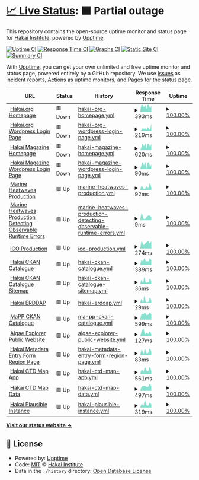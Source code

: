 # [📈 Live Status](https://HakaiInstitute.github.io/upptime-trial): <!--live status--> **🟧 Partial outage**

This repository contains the open-source uptime monitor and status page for [Hakai Institute](http://hakai.org), powered by [Upptime](https://github.com/upptime/upptime).

[![Uptime CI](https://github.com/HakaiInstitute/upptime-trial/workflows/Uptime%20CI/badge.svg)](https://github.com/HakaiInstitute/upptime-trial/actions?query=workflow%3A%22Uptime+CI%22)
[![Response Time CI](https://github.com/HakaiInstitute/upptime-trial/workflows/Response%20Time%20CI/badge.svg)](https://github.com/HakaiInstitute/upptime-trial/actions?query=workflow%3A%22Response+Time+CI%22)
[![Graphs CI](https://github.com/HakaiInstitute/upptime-trial/workflows/Graphs%20CI/badge.svg)](https://github.com/HakaiInstitute/upptime-trial/actions?query=workflow%3A%22Graphs+CI%22)
[![Static Site CI](https://github.com/HakaiInstitute/upptime-trial/workflows/Static%20Site%20CI/badge.svg)](https://github.com/HakaiInstitute/upptime-trial/actions?query=workflow%3A%22Static+Site+CI%22)
[![Summary CI](https://github.com/HakaiInstitute/upptime-trial/workflows/Summary%20CI/badge.svg)](https://github.com/HakaiInstitute/upptime-trial/actions?query=workflow%3A%22Summary+CI%22)

With [Upptime](https://upptime.js.org), you can get your own unlimited and free uptime monitor and status page, powered entirely by a GitHub repository. We use [Issues](https://github.com/HakaiInstitute/upptime-trial/issues) as incident reports, [Actions](https://github.com/HakaiInstitute/upptime-trial/actions) as uptime monitors, and [Pages](https://HakaiInstitute.github.io/upptime-trial) for the status page.

<!--start: status pages-->
<!-- This summary is generated by Upptime (https://github.com/upptime/upptime) -->
<!-- Do not edit this manually, your changes will be overwritten -->
<!-- prettier-ignore -->
| URL | Status | History | Response Time | Uptime |
| --- | ------ | ------- | ------------- | ------ |
| <img alt="" src="https://icons.duckduckgo.com/ip3/hakai.org.ico" height="13"> [Hakai.org Homepage](https://hakai.org/) | 🟥 Down | [hakai-org-homepage.yml](https://github.com/HakaiInstitute/upptime-trial/commits/HEAD/history/hakai-org-homepage.yml) | <details><summary><img alt="Response time graph" src="./graphs/hakai-org-homepage/response-time-week.png" height="20"> 393ms</summary><br><a href="https://HakaiInstitute.github.io/upptime-trial/history/hakai-org-homepage"><img alt="Response time 374" src="https://img.shields.io/endpoint?url=https%3A%2F%2Fraw.githubusercontent.com%2FHakaiInstitute%2Fupptime-trial%2FHEAD%2Fapi%2Fhakai-org-homepage%2Fresponse-time.json"></a><br><a href="https://HakaiInstitute.github.io/upptime-trial/history/hakai-org-homepage"><img alt="24-hour response time 417" src="https://img.shields.io/endpoint?url=https%3A%2F%2Fraw.githubusercontent.com%2FHakaiInstitute%2Fupptime-trial%2FHEAD%2Fapi%2Fhakai-org-homepage%2Fresponse-time-day.json"></a><br><a href="https://HakaiInstitute.github.io/upptime-trial/history/hakai-org-homepage"><img alt="7-day response time 393" src="https://img.shields.io/endpoint?url=https%3A%2F%2Fraw.githubusercontent.com%2FHakaiInstitute%2Fupptime-trial%2FHEAD%2Fapi%2Fhakai-org-homepage%2Fresponse-time-week.json"></a><br><a href="https://HakaiInstitute.github.io/upptime-trial/history/hakai-org-homepage"><img alt="30-day response time 379" src="https://img.shields.io/endpoint?url=https%3A%2F%2Fraw.githubusercontent.com%2FHakaiInstitute%2Fupptime-trial%2FHEAD%2Fapi%2Fhakai-org-homepage%2Fresponse-time-month.json"></a><br><a href="https://HakaiInstitute.github.io/upptime-trial/history/hakai-org-homepage"><img alt="1-year response time 361" src="https://img.shields.io/endpoint?url=https%3A%2F%2Fraw.githubusercontent.com%2FHakaiInstitute%2Fupptime-trial%2FHEAD%2Fapi%2Fhakai-org-homepage%2Fresponse-time-year.json"></a></details> | <details><summary><a href="https://HakaiInstitute.github.io/upptime-trial/history/hakai-org-homepage">100.00%</a></summary><a href="https://HakaiInstitute.github.io/upptime-trial/history/hakai-org-homepage"><img alt="All-time uptime 99.96%" src="https://img.shields.io/endpoint?url=https%3A%2F%2Fraw.githubusercontent.com%2FHakaiInstitute%2Fupptime-trial%2FHEAD%2Fapi%2Fhakai-org-homepage%2Fuptime.json"></a><br><a href="https://HakaiInstitute.github.io/upptime-trial/history/hakai-org-homepage"><img alt="24-hour uptime 99.98%" src="https://img.shields.io/endpoint?url=https%3A%2F%2Fraw.githubusercontent.com%2FHakaiInstitute%2Fupptime-trial%2FHEAD%2Fapi%2Fhakai-org-homepage%2Fuptime-day.json"></a><br><a href="https://HakaiInstitute.github.io/upptime-trial/history/hakai-org-homepage"><img alt="7-day uptime 100.00%" src="https://img.shields.io/endpoint?url=https%3A%2F%2Fraw.githubusercontent.com%2FHakaiInstitute%2Fupptime-trial%2FHEAD%2Fapi%2Fhakai-org-homepage%2Fuptime-week.json"></a><br><a href="https://HakaiInstitute.github.io/upptime-trial/history/hakai-org-homepage"><img alt="30-day uptime 99.92%" src="https://img.shields.io/endpoint?url=https%3A%2F%2Fraw.githubusercontent.com%2FHakaiInstitute%2Fupptime-trial%2FHEAD%2Fapi%2Fhakai-org-homepage%2Fuptime-month.json"></a><br><a href="https://HakaiInstitute.github.io/upptime-trial/history/hakai-org-homepage"><img alt="1-year uptime 99.98%" src="https://img.shields.io/endpoint?url=https%3A%2F%2Fraw.githubusercontent.com%2FHakaiInstitute%2Fupptime-trial%2FHEAD%2Fapi%2Fhakai-org-homepage%2Fuptime-year.json"></a></details>
| <img alt="" src="https://icons.duckduckgo.com/ip3/hakai.org.ico" height="13"> [Hakai.org Wordpress Login Page](https://hakai.org/hakaiinstitutelogin/") | 🟥 Down | [hakai-org-wordpress-login-page.yml](https://github.com/HakaiInstitute/upptime-trial/commits/HEAD/history/hakai-org-wordpress-login-page.yml) | <details><summary><img alt="Response time graph" src="./graphs/hakai-org-wordpress-login-page/response-time-week.png" height="20"> 219ms</summary><br><a href="https://HakaiInstitute.github.io/upptime-trial/history/hakai-org-wordpress-login-page"><img alt="Response time 626" src="https://img.shields.io/endpoint?url=https%3A%2F%2Fraw.githubusercontent.com%2FHakaiInstitute%2Fupptime-trial%2FHEAD%2Fapi%2Fhakai-org-wordpress-login-page%2Fresponse-time.json"></a><br><a href="https://HakaiInstitute.github.io/upptime-trial/history/hakai-org-wordpress-login-page"><img alt="24-hour response time 346" src="https://img.shields.io/endpoint?url=https%3A%2F%2Fraw.githubusercontent.com%2FHakaiInstitute%2Fupptime-trial%2FHEAD%2Fapi%2Fhakai-org-wordpress-login-page%2Fresponse-time-day.json"></a><br><a href="https://HakaiInstitute.github.io/upptime-trial/history/hakai-org-wordpress-login-page"><img alt="7-day response time 219" src="https://img.shields.io/endpoint?url=https%3A%2F%2Fraw.githubusercontent.com%2FHakaiInstitute%2Fupptime-trial%2FHEAD%2Fapi%2Fhakai-org-wordpress-login-page%2Fresponse-time-week.json"></a><br><a href="https://HakaiInstitute.github.io/upptime-trial/history/hakai-org-wordpress-login-page"><img alt="30-day response time 370" src="https://img.shields.io/endpoint?url=https%3A%2F%2Fraw.githubusercontent.com%2FHakaiInstitute%2Fupptime-trial%2FHEAD%2Fapi%2Fhakai-org-wordpress-login-page%2Fresponse-time-month.json"></a><br><a href="https://HakaiInstitute.github.io/upptime-trial/history/hakai-org-wordpress-login-page"><img alt="1-year response time 495" src="https://img.shields.io/endpoint?url=https%3A%2F%2Fraw.githubusercontent.com%2FHakaiInstitute%2Fupptime-trial%2FHEAD%2Fapi%2Fhakai-org-wordpress-login-page%2Fresponse-time-year.json"></a></details> | <details><summary><a href="https://HakaiInstitute.github.io/upptime-trial/history/hakai-org-wordpress-login-page">100.00%</a></summary><a href="https://HakaiInstitute.github.io/upptime-trial/history/hakai-org-wordpress-login-page"><img alt="All-time uptime 99.97%" src="https://img.shields.io/endpoint?url=https%3A%2F%2Fraw.githubusercontent.com%2FHakaiInstitute%2Fupptime-trial%2FHEAD%2Fapi%2Fhakai-org-wordpress-login-page%2Fuptime.json"></a><br><a href="https://HakaiInstitute.github.io/upptime-trial/history/hakai-org-wordpress-login-page"><img alt="24-hour uptime 99.98%" src="https://img.shields.io/endpoint?url=https%3A%2F%2Fraw.githubusercontent.com%2FHakaiInstitute%2Fupptime-trial%2FHEAD%2Fapi%2Fhakai-org-wordpress-login-page%2Fuptime-day.json"></a><br><a href="https://HakaiInstitute.github.io/upptime-trial/history/hakai-org-wordpress-login-page"><img alt="7-day uptime 100.00%" src="https://img.shields.io/endpoint?url=https%3A%2F%2Fraw.githubusercontent.com%2FHakaiInstitute%2Fupptime-trial%2FHEAD%2Fapi%2Fhakai-org-wordpress-login-page%2Fuptime-week.json"></a><br><a href="https://HakaiInstitute.github.io/upptime-trial/history/hakai-org-wordpress-login-page"><img alt="30-day uptime 99.92%" src="https://img.shields.io/endpoint?url=https%3A%2F%2Fraw.githubusercontent.com%2FHakaiInstitute%2Fupptime-trial%2FHEAD%2Fapi%2Fhakai-org-wordpress-login-page%2Fuptime-month.json"></a><br><a href="https://HakaiInstitute.github.io/upptime-trial/history/hakai-org-wordpress-login-page"><img alt="1-year uptime 99.98%" src="https://img.shields.io/endpoint?url=https%3A%2F%2Fraw.githubusercontent.com%2FHakaiInstitute%2Fupptime-trial%2FHEAD%2Fapi%2Fhakai-org-wordpress-login-page%2Fuptime-year.json"></a></details>
| <img alt="" src="https://icons.duckduckgo.com/ip3/www.hakaimagazine.com.ico" height="13"> [Hakai Magazine Homepage](https://www.hakaimagazine.com/) | 🟥 Down | [hakai-magazine-homepage.yml](https://github.com/HakaiInstitute/upptime-trial/commits/HEAD/history/hakai-magazine-homepage.yml) | <details><summary><img alt="Response time graph" src="./graphs/hakai-magazine-homepage/response-time-week.png" height="20"> 620ms</summary><br><a href="https://HakaiInstitute.github.io/upptime-trial/history/hakai-magazine-homepage"><img alt="Response time 650" src="https://img.shields.io/endpoint?url=https%3A%2F%2Fraw.githubusercontent.com%2FHakaiInstitute%2Fupptime-trial%2FHEAD%2Fapi%2Fhakai-magazine-homepage%2Fresponse-time.json"></a><br><a href="https://HakaiInstitute.github.io/upptime-trial/history/hakai-magazine-homepage"><img alt="24-hour response time 587" src="https://img.shields.io/endpoint?url=https%3A%2F%2Fraw.githubusercontent.com%2FHakaiInstitute%2Fupptime-trial%2FHEAD%2Fapi%2Fhakai-magazine-homepage%2Fresponse-time-day.json"></a><br><a href="https://HakaiInstitute.github.io/upptime-trial/history/hakai-magazine-homepage"><img alt="7-day response time 620" src="https://img.shields.io/endpoint?url=https%3A%2F%2Fraw.githubusercontent.com%2FHakaiInstitute%2Fupptime-trial%2FHEAD%2Fapi%2Fhakai-magazine-homepage%2Fresponse-time-week.json"></a><br><a href="https://HakaiInstitute.github.io/upptime-trial/history/hakai-magazine-homepage"><img alt="30-day response time 611" src="https://img.shields.io/endpoint?url=https%3A%2F%2Fraw.githubusercontent.com%2FHakaiInstitute%2Fupptime-trial%2FHEAD%2Fapi%2Fhakai-magazine-homepage%2Fresponse-time-month.json"></a><br><a href="https://HakaiInstitute.github.io/upptime-trial/history/hakai-magazine-homepage"><img alt="1-year response time 631" src="https://img.shields.io/endpoint?url=https%3A%2F%2Fraw.githubusercontent.com%2FHakaiInstitute%2Fupptime-trial%2FHEAD%2Fapi%2Fhakai-magazine-homepage%2Fresponse-time-year.json"></a></details> | <details><summary><a href="https://HakaiInstitute.github.io/upptime-trial/history/hakai-magazine-homepage">100.00%</a></summary><a href="https://HakaiInstitute.github.io/upptime-trial/history/hakai-magazine-homepage"><img alt="All-time uptime 99.98%" src="https://img.shields.io/endpoint?url=https%3A%2F%2Fraw.githubusercontent.com%2FHakaiInstitute%2Fupptime-trial%2FHEAD%2Fapi%2Fhakai-magazine-homepage%2Fuptime.json"></a><br><a href="https://HakaiInstitute.github.io/upptime-trial/history/hakai-magazine-homepage"><img alt="24-hour uptime 99.98%" src="https://img.shields.io/endpoint?url=https%3A%2F%2Fraw.githubusercontent.com%2FHakaiInstitute%2Fupptime-trial%2FHEAD%2Fapi%2Fhakai-magazine-homepage%2Fuptime-day.json"></a><br><a href="https://HakaiInstitute.github.io/upptime-trial/history/hakai-magazine-homepage"><img alt="7-day uptime 100.00%" src="https://img.shields.io/endpoint?url=https%3A%2F%2Fraw.githubusercontent.com%2FHakaiInstitute%2Fupptime-trial%2FHEAD%2Fapi%2Fhakai-magazine-homepage%2Fuptime-week.json"></a><br><a href="https://HakaiInstitute.github.io/upptime-trial/history/hakai-magazine-homepage"><img alt="30-day uptime 99.92%" src="https://img.shields.io/endpoint?url=https%3A%2F%2Fraw.githubusercontent.com%2FHakaiInstitute%2Fupptime-trial%2FHEAD%2Fapi%2Fhakai-magazine-homepage%2Fuptime-month.json"></a><br><a href="https://HakaiInstitute.github.io/upptime-trial/history/hakai-magazine-homepage"><img alt="1-year uptime 99.99%" src="https://img.shields.io/endpoint?url=https%3A%2F%2Fraw.githubusercontent.com%2FHakaiInstitute%2Fupptime-trial%2FHEAD%2Fapi%2Fhakai-magazine-homepage%2Fuptime-year.json"></a></details>
| <img alt="" src="https://icons.duckduckgo.com/ip3/www.hakaimagazine.com.ico" height="13"> [Hakai Magazine Wordpress Login Page](https://www.hakaimagazine.com/hakaimagazinelogin/) | 🟥 Down | [hakai-magazine-wordpress-login-page.yml](https://github.com/HakaiInstitute/upptime-trial/commits/HEAD/history/hakai-magazine-wordpress-login-page.yml) | <details><summary><img alt="Response time graph" src="./graphs/hakai-magazine-wordpress-login-page/response-time-week.png" height="20"> 90ms</summary><br><a href="https://HakaiInstitute.github.io/upptime-trial/history/hakai-magazine-wordpress-login-page"><img alt="Response time 99" src="https://img.shields.io/endpoint?url=https%3A%2F%2Fraw.githubusercontent.com%2FHakaiInstitute%2Fupptime-trial%2FHEAD%2Fapi%2Fhakai-magazine-wordpress-login-page%2Fresponse-time.json"></a><br><a href="https://HakaiInstitute.github.io/upptime-trial/history/hakai-magazine-wordpress-login-page"><img alt="24-hour response time 61" src="https://img.shields.io/endpoint?url=https%3A%2F%2Fraw.githubusercontent.com%2FHakaiInstitute%2Fupptime-trial%2FHEAD%2Fapi%2Fhakai-magazine-wordpress-login-page%2Fresponse-time-day.json"></a><br><a href="https://HakaiInstitute.github.io/upptime-trial/history/hakai-magazine-wordpress-login-page"><img alt="7-day response time 90" src="https://img.shields.io/endpoint?url=https%3A%2F%2Fraw.githubusercontent.com%2FHakaiInstitute%2Fupptime-trial%2FHEAD%2Fapi%2Fhakai-magazine-wordpress-login-page%2Fresponse-time-week.json"></a><br><a href="https://HakaiInstitute.github.io/upptime-trial/history/hakai-magazine-wordpress-login-page"><img alt="30-day response time 98" src="https://img.shields.io/endpoint?url=https%3A%2F%2Fraw.githubusercontent.com%2FHakaiInstitute%2Fupptime-trial%2FHEAD%2Fapi%2Fhakai-magazine-wordpress-login-page%2Fresponse-time-month.json"></a><br><a href="https://HakaiInstitute.github.io/upptime-trial/history/hakai-magazine-wordpress-login-page"><img alt="1-year response time 94" src="https://img.shields.io/endpoint?url=https%3A%2F%2Fraw.githubusercontent.com%2FHakaiInstitute%2Fupptime-trial%2FHEAD%2Fapi%2Fhakai-magazine-wordpress-login-page%2Fresponse-time-year.json"></a></details> | <details><summary><a href="https://HakaiInstitute.github.io/upptime-trial/history/hakai-magazine-wordpress-login-page">100.00%</a></summary><a href="https://HakaiInstitute.github.io/upptime-trial/history/hakai-magazine-wordpress-login-page"><img alt="All-time uptime 99.98%" src="https://img.shields.io/endpoint?url=https%3A%2F%2Fraw.githubusercontent.com%2FHakaiInstitute%2Fupptime-trial%2FHEAD%2Fapi%2Fhakai-magazine-wordpress-login-page%2Fuptime.json"></a><br><a href="https://HakaiInstitute.github.io/upptime-trial/history/hakai-magazine-wordpress-login-page"><img alt="24-hour uptime 99.98%" src="https://img.shields.io/endpoint?url=https%3A%2F%2Fraw.githubusercontent.com%2FHakaiInstitute%2Fupptime-trial%2FHEAD%2Fapi%2Fhakai-magazine-wordpress-login-page%2Fuptime-day.json"></a><br><a href="https://HakaiInstitute.github.io/upptime-trial/history/hakai-magazine-wordpress-login-page"><img alt="7-day uptime 100.00%" src="https://img.shields.io/endpoint?url=https%3A%2F%2Fraw.githubusercontent.com%2FHakaiInstitute%2Fupptime-trial%2FHEAD%2Fapi%2Fhakai-magazine-wordpress-login-page%2Fuptime-week.json"></a><br><a href="https://HakaiInstitute.github.io/upptime-trial/history/hakai-magazine-wordpress-login-page"><img alt="30-day uptime 99.92%" src="https://img.shields.io/endpoint?url=https%3A%2F%2Fraw.githubusercontent.com%2FHakaiInstitute%2Fupptime-trial%2FHEAD%2Fapi%2Fhakai-magazine-wordpress-login-page%2Fuptime-month.json"></a><br><a href="https://HakaiInstitute.github.io/upptime-trial/history/hakai-magazine-wordpress-login-page"><img alt="1-year uptime 99.99%" src="https://img.shields.io/endpoint?url=https%3A%2F%2Fraw.githubusercontent.com%2FHakaiInstitute%2Fupptime-trial%2FHEAD%2Fapi%2Fhakai-magazine-wordpress-login-page%2Fuptime-year.json"></a></details>
| <img alt="" src="https://icons.duckduckgo.com/ip3/hakaiinstitute.github.io.ico" height="13"> [Marine Heatwaves Production](https://hakaiinstitute.github.io/ssta_images/dist/) | 🟩 Up | [marine-heatwaves-production.yml](https://github.com/HakaiInstitute/upptime-trial/commits/HEAD/history/marine-heatwaves-production.yml) | <details><summary><img alt="Response time graph" src="./graphs/marine-heatwaves-production/response-time-week.png" height="20"> 92ms</summary><br><a href="https://HakaiInstitute.github.io/upptime-trial/history/marine-heatwaves-production"><img alt="Response time 95" src="https://img.shields.io/endpoint?url=https%3A%2F%2Fraw.githubusercontent.com%2FHakaiInstitute%2Fupptime-trial%2FHEAD%2Fapi%2Fmarine-heatwaves-production%2Fresponse-time.json"></a><br><a href="https://HakaiInstitute.github.io/upptime-trial/history/marine-heatwaves-production"><img alt="24-hour response time 65" src="https://img.shields.io/endpoint?url=https%3A%2F%2Fraw.githubusercontent.com%2FHakaiInstitute%2Fupptime-trial%2FHEAD%2Fapi%2Fmarine-heatwaves-production%2Fresponse-time-day.json"></a><br><a href="https://HakaiInstitute.github.io/upptime-trial/history/marine-heatwaves-production"><img alt="7-day response time 92" src="https://img.shields.io/endpoint?url=https%3A%2F%2Fraw.githubusercontent.com%2FHakaiInstitute%2Fupptime-trial%2FHEAD%2Fapi%2Fmarine-heatwaves-production%2Fresponse-time-week.json"></a><br><a href="https://HakaiInstitute.github.io/upptime-trial/history/marine-heatwaves-production"><img alt="30-day response time 98" src="https://img.shields.io/endpoint?url=https%3A%2F%2Fraw.githubusercontent.com%2FHakaiInstitute%2Fupptime-trial%2FHEAD%2Fapi%2Fmarine-heatwaves-production%2Fresponse-time-month.json"></a><br><a href="https://HakaiInstitute.github.io/upptime-trial/history/marine-heatwaves-production"><img alt="1-year response time 101" src="https://img.shields.io/endpoint?url=https%3A%2F%2Fraw.githubusercontent.com%2FHakaiInstitute%2Fupptime-trial%2FHEAD%2Fapi%2Fmarine-heatwaves-production%2Fresponse-time-year.json"></a></details> | <details><summary><a href="https://HakaiInstitute.github.io/upptime-trial/history/marine-heatwaves-production">100.00%</a></summary><a href="https://HakaiInstitute.github.io/upptime-trial/history/marine-heatwaves-production"><img alt="All-time uptime 100.00%" src="https://img.shields.io/endpoint?url=https%3A%2F%2Fraw.githubusercontent.com%2FHakaiInstitute%2Fupptime-trial%2FHEAD%2Fapi%2Fmarine-heatwaves-production%2Fuptime.json"></a><br><a href="https://HakaiInstitute.github.io/upptime-trial/history/marine-heatwaves-production"><img alt="24-hour uptime 100.00%" src="https://img.shields.io/endpoint?url=https%3A%2F%2Fraw.githubusercontent.com%2FHakaiInstitute%2Fupptime-trial%2FHEAD%2Fapi%2Fmarine-heatwaves-production%2Fuptime-day.json"></a><br><a href="https://HakaiInstitute.github.io/upptime-trial/history/marine-heatwaves-production"><img alt="7-day uptime 100.00%" src="https://img.shields.io/endpoint?url=https%3A%2F%2Fraw.githubusercontent.com%2FHakaiInstitute%2Fupptime-trial%2FHEAD%2Fapi%2Fmarine-heatwaves-production%2Fuptime-week.json"></a><br><a href="https://HakaiInstitute.github.io/upptime-trial/history/marine-heatwaves-production"><img alt="30-day uptime 100.00%" src="https://img.shields.io/endpoint?url=https%3A%2F%2Fraw.githubusercontent.com%2FHakaiInstitute%2Fupptime-trial%2FHEAD%2Fapi%2Fmarine-heatwaves-production%2Fuptime-month.json"></a><br><a href="https://HakaiInstitute.github.io/upptime-trial/history/marine-heatwaves-production"><img alt="1-year uptime 100.00%" src="https://img.shields.io/endpoint?url=https%3A%2F%2Fraw.githubusercontent.com%2FHakaiInstitute%2Fupptime-trial%2FHEAD%2Fapi%2Fmarine-heatwaves-production%2Fuptime-year.json"></a></details>
| <img alt="" src="https://icons.duckduckgo.com/ip3/hakaiinstitute.github.io.ico" height="13"> [Marine Heatwaves Production Detecting Observable Runtime Errors](https://hakaiinstitute.github.io/ssta_images/dist/) | 🟩 Up | [marine-heatwaves-production-detecting-observable-runtime-errors.yml](https://github.com/HakaiInstitute/upptime-trial/commits/HEAD/history/marine-heatwaves-production-detecting-observable-runtime-errors.yml) | <details><summary><img alt="Response time graph" src="./graphs/marine-heatwaves-production-detecting-observable-runtime-errors/response-time-week.png" height="20"> 9ms</summary><br><a href="https://HakaiInstitute.github.io/upptime-trial/history/marine-heatwaves-production-detecting-observable-runtime-errors"><img alt="Response time 7" src="https://img.shields.io/endpoint?url=https%3A%2F%2Fraw.githubusercontent.com%2FHakaiInstitute%2Fupptime-trial%2FHEAD%2Fapi%2Fmarine-heatwaves-production-detecting-observable-runtime-errors%2Fresponse-time.json"></a><br><a href="https://HakaiInstitute.github.io/upptime-trial/history/marine-heatwaves-production-detecting-observable-runtime-errors"><img alt="24-hour response time 7" src="https://img.shields.io/endpoint?url=https%3A%2F%2Fraw.githubusercontent.com%2FHakaiInstitute%2Fupptime-trial%2FHEAD%2Fapi%2Fmarine-heatwaves-production-detecting-observable-runtime-errors%2Fresponse-time-day.json"></a><br><a href="https://HakaiInstitute.github.io/upptime-trial/history/marine-heatwaves-production-detecting-observable-runtime-errors"><img alt="7-day response time 9" src="https://img.shields.io/endpoint?url=https%3A%2F%2Fraw.githubusercontent.com%2FHakaiInstitute%2Fupptime-trial%2FHEAD%2Fapi%2Fmarine-heatwaves-production-detecting-observable-runtime-errors%2Fresponse-time-week.json"></a><br><a href="https://HakaiInstitute.github.io/upptime-trial/history/marine-heatwaves-production-detecting-observable-runtime-errors"><img alt="30-day response time 7" src="https://img.shields.io/endpoint?url=https%3A%2F%2Fraw.githubusercontent.com%2FHakaiInstitute%2Fupptime-trial%2FHEAD%2Fapi%2Fmarine-heatwaves-production-detecting-observable-runtime-errors%2Fresponse-time-month.json"></a><br><a href="https://HakaiInstitute.github.io/upptime-trial/history/marine-heatwaves-production-detecting-observable-runtime-errors"><img alt="1-year response time 7" src="https://img.shields.io/endpoint?url=https%3A%2F%2Fraw.githubusercontent.com%2FHakaiInstitute%2Fupptime-trial%2FHEAD%2Fapi%2Fmarine-heatwaves-production-detecting-observable-runtime-errors%2Fresponse-time-year.json"></a></details> | <details><summary><a href="https://HakaiInstitute.github.io/upptime-trial/history/marine-heatwaves-production-detecting-observable-runtime-errors">100.00%</a></summary><a href="https://HakaiInstitute.github.io/upptime-trial/history/marine-heatwaves-production-detecting-observable-runtime-errors"><img alt="All-time uptime 100.00%" src="https://img.shields.io/endpoint?url=https%3A%2F%2Fraw.githubusercontent.com%2FHakaiInstitute%2Fupptime-trial%2FHEAD%2Fapi%2Fmarine-heatwaves-production-detecting-observable-runtime-errors%2Fuptime.json"></a><br><a href="https://HakaiInstitute.github.io/upptime-trial/history/marine-heatwaves-production-detecting-observable-runtime-errors"><img alt="24-hour uptime 100.00%" src="https://img.shields.io/endpoint?url=https%3A%2F%2Fraw.githubusercontent.com%2FHakaiInstitute%2Fupptime-trial%2FHEAD%2Fapi%2Fmarine-heatwaves-production-detecting-observable-runtime-errors%2Fuptime-day.json"></a><br><a href="https://HakaiInstitute.github.io/upptime-trial/history/marine-heatwaves-production-detecting-observable-runtime-errors"><img alt="7-day uptime 100.00%" src="https://img.shields.io/endpoint?url=https%3A%2F%2Fraw.githubusercontent.com%2FHakaiInstitute%2Fupptime-trial%2FHEAD%2Fapi%2Fmarine-heatwaves-production-detecting-observable-runtime-errors%2Fuptime-week.json"></a><br><a href="https://HakaiInstitute.github.io/upptime-trial/history/marine-heatwaves-production-detecting-observable-runtime-errors"><img alt="30-day uptime 100.00%" src="https://img.shields.io/endpoint?url=https%3A%2F%2Fraw.githubusercontent.com%2FHakaiInstitute%2Fupptime-trial%2FHEAD%2Fapi%2Fmarine-heatwaves-production-detecting-observable-runtime-errors%2Fuptime-month.json"></a><br><a href="https://HakaiInstitute.github.io/upptime-trial/history/marine-heatwaves-production-detecting-observable-runtime-errors"><img alt="1-year uptime 100.00%" src="https://img.shields.io/endpoint?url=https%3A%2F%2Fraw.githubusercontent.com%2FHakaiInstitute%2Fupptime-trial%2FHEAD%2Fapi%2Fmarine-heatwaves-production-detecting-observable-runtime-errors%2Fuptime-year.json"></a></details>
| <img alt="" src="https://icons.duckduckgo.com/ip3/ico.hakai.org.ico" height="13"> [ICO Production](https://ico.hakai.org/) | 🟩 Up | [ico-production.yml](https://github.com/HakaiInstitute/upptime-trial/commits/HEAD/history/ico-production.yml) | <details><summary><img alt="Response time graph" src="./graphs/ico-production/response-time-week.png" height="20"> 274ms</summary><br><a href="https://HakaiInstitute.github.io/upptime-trial/history/ico-production"><img alt="Response time 529" src="https://img.shields.io/endpoint?url=https%3A%2F%2Fraw.githubusercontent.com%2FHakaiInstitute%2Fupptime-trial%2FHEAD%2Fapi%2Fico-production%2Fresponse-time.json"></a><br><a href="https://HakaiInstitute.github.io/upptime-trial/history/ico-production"><img alt="24-hour response time 329" src="https://img.shields.io/endpoint?url=https%3A%2F%2Fraw.githubusercontent.com%2FHakaiInstitute%2Fupptime-trial%2FHEAD%2Fapi%2Fico-production%2Fresponse-time-day.json"></a><br><a href="https://HakaiInstitute.github.io/upptime-trial/history/ico-production"><img alt="7-day response time 274" src="https://img.shields.io/endpoint?url=https%3A%2F%2Fraw.githubusercontent.com%2FHakaiInstitute%2Fupptime-trial%2FHEAD%2Fapi%2Fico-production%2Fresponse-time-week.json"></a><br><a href="https://HakaiInstitute.github.io/upptime-trial/history/ico-production"><img alt="30-day response time 288" src="https://img.shields.io/endpoint?url=https%3A%2F%2Fraw.githubusercontent.com%2FHakaiInstitute%2Fupptime-trial%2FHEAD%2Fapi%2Fico-production%2Fresponse-time-month.json"></a><br><a href="https://HakaiInstitute.github.io/upptime-trial/history/ico-production"><img alt="1-year response time 380" src="https://img.shields.io/endpoint?url=https%3A%2F%2Fraw.githubusercontent.com%2FHakaiInstitute%2Fupptime-trial%2FHEAD%2Fapi%2Fico-production%2Fresponse-time-year.json"></a></details> | <details><summary><a href="https://HakaiInstitute.github.io/upptime-trial/history/ico-production">100.00%</a></summary><a href="https://HakaiInstitute.github.io/upptime-trial/history/ico-production"><img alt="All-time uptime 99.59%" src="https://img.shields.io/endpoint?url=https%3A%2F%2Fraw.githubusercontent.com%2FHakaiInstitute%2Fupptime-trial%2FHEAD%2Fapi%2Fico-production%2Fuptime.json"></a><br><a href="https://HakaiInstitute.github.io/upptime-trial/history/ico-production"><img alt="24-hour uptime 100.00%" src="https://img.shields.io/endpoint?url=https%3A%2F%2Fraw.githubusercontent.com%2FHakaiInstitute%2Fupptime-trial%2FHEAD%2Fapi%2Fico-production%2Fuptime-day.json"></a><br><a href="https://HakaiInstitute.github.io/upptime-trial/history/ico-production"><img alt="7-day uptime 100.00%" src="https://img.shields.io/endpoint?url=https%3A%2F%2Fraw.githubusercontent.com%2FHakaiInstitute%2Fupptime-trial%2FHEAD%2Fapi%2Fico-production%2Fuptime-week.json"></a><br><a href="https://HakaiInstitute.github.io/upptime-trial/history/ico-production"><img alt="30-day uptime 100.00%" src="https://img.shields.io/endpoint?url=https%3A%2F%2Fraw.githubusercontent.com%2FHakaiInstitute%2Fupptime-trial%2FHEAD%2Fapi%2Fico-production%2Fuptime-month.json"></a><br><a href="https://HakaiInstitute.github.io/upptime-trial/history/ico-production"><img alt="1-year uptime 99.33%" src="https://img.shields.io/endpoint?url=https%3A%2F%2Fraw.githubusercontent.com%2FHakaiInstitute%2Fupptime-trial%2FHEAD%2Fapi%2Fico-production%2Fuptime-year.json"></a></details>
| <img alt="" src="https://icons.duckduckgo.com/ip3/catalogue.hakai.org.ico" height="13"> [Hakai CKAN Catalogue](https://catalogue.hakai.org/) | 🟩 Up | [hakai-ckan-catalogue.yml](https://github.com/HakaiInstitute/upptime-trial/commits/HEAD/history/hakai-ckan-catalogue.yml) | <details><summary><img alt="Response time graph" src="./graphs/hakai-ckan-catalogue/response-time-week.png" height="20"> 389ms</summary><br><a href="https://HakaiInstitute.github.io/upptime-trial/history/hakai-ckan-catalogue"><img alt="Response time 1579" src="https://img.shields.io/endpoint?url=https%3A%2F%2Fraw.githubusercontent.com%2FHakaiInstitute%2Fupptime-trial%2FHEAD%2Fapi%2Fhakai-ckan-catalogue%2Fresponse-time.json"></a><br><a href="https://HakaiInstitute.github.io/upptime-trial/history/hakai-ckan-catalogue"><img alt="24-hour response time 375" src="https://img.shields.io/endpoint?url=https%3A%2F%2Fraw.githubusercontent.com%2FHakaiInstitute%2Fupptime-trial%2FHEAD%2Fapi%2Fhakai-ckan-catalogue%2Fresponse-time-day.json"></a><br><a href="https://HakaiInstitute.github.io/upptime-trial/history/hakai-ckan-catalogue"><img alt="7-day response time 389" src="https://img.shields.io/endpoint?url=https%3A%2F%2Fraw.githubusercontent.com%2FHakaiInstitute%2Fupptime-trial%2FHEAD%2Fapi%2Fhakai-ckan-catalogue%2Fresponse-time-week.json"></a><br><a href="https://HakaiInstitute.github.io/upptime-trial/history/hakai-ckan-catalogue"><img alt="30-day response time 3960" src="https://img.shields.io/endpoint?url=https%3A%2F%2Fraw.githubusercontent.com%2FHakaiInstitute%2Fupptime-trial%2FHEAD%2Fapi%2Fhakai-ckan-catalogue%2Fresponse-time-month.json"></a><br><a href="https://HakaiInstitute.github.io/upptime-trial/history/hakai-ckan-catalogue"><img alt="1-year response time 1821" src="https://img.shields.io/endpoint?url=https%3A%2F%2Fraw.githubusercontent.com%2FHakaiInstitute%2Fupptime-trial%2FHEAD%2Fapi%2Fhakai-ckan-catalogue%2Fresponse-time-year.json"></a></details> | <details><summary><a href="https://HakaiInstitute.github.io/upptime-trial/history/hakai-ckan-catalogue">100.00%</a></summary><a href="https://HakaiInstitute.github.io/upptime-trial/history/hakai-ckan-catalogue"><img alt="All-time uptime 99.62%" src="https://img.shields.io/endpoint?url=https%3A%2F%2Fraw.githubusercontent.com%2FHakaiInstitute%2Fupptime-trial%2FHEAD%2Fapi%2Fhakai-ckan-catalogue%2Fuptime.json"></a><br><a href="https://HakaiInstitute.github.io/upptime-trial/history/hakai-ckan-catalogue"><img alt="24-hour uptime 100.00%" src="https://img.shields.io/endpoint?url=https%3A%2F%2Fraw.githubusercontent.com%2FHakaiInstitute%2Fupptime-trial%2FHEAD%2Fapi%2Fhakai-ckan-catalogue%2Fuptime-day.json"></a><br><a href="https://HakaiInstitute.github.io/upptime-trial/history/hakai-ckan-catalogue"><img alt="7-day uptime 100.00%" src="https://img.shields.io/endpoint?url=https%3A%2F%2Fraw.githubusercontent.com%2FHakaiInstitute%2Fupptime-trial%2FHEAD%2Fapi%2Fhakai-ckan-catalogue%2Fuptime-week.json"></a><br><a href="https://HakaiInstitute.github.io/upptime-trial/history/hakai-ckan-catalogue"><img alt="30-day uptime 95.85%" src="https://img.shields.io/endpoint?url=https%3A%2F%2Fraw.githubusercontent.com%2FHakaiInstitute%2Fupptime-trial%2FHEAD%2Fapi%2Fhakai-ckan-catalogue%2Fuptime-month.json"></a><br><a href="https://HakaiInstitute.github.io/upptime-trial/history/hakai-ckan-catalogue"><img alt="1-year uptime 99.47%" src="https://img.shields.io/endpoint?url=https%3A%2F%2Fraw.githubusercontent.com%2FHakaiInstitute%2Fupptime-trial%2FHEAD%2Fapi%2Fhakai-ckan-catalogue%2Fuptime-year.json"></a></details>
| <img alt="" src="https://icons.duckduckgo.com/ip3/catalogue.hakai.org.ico" height="13"> [Hakai CKAN Catalogue Sitemap](https://catalogue.hakai.org/sitemap/sitemap-1.xml) | 🟩 Up | [hakai-ckan-catalogue-sitemap.yml](https://github.com/HakaiInstitute/upptime-trial/commits/HEAD/history/hakai-ckan-catalogue-sitemap.yml) | <details><summary><img alt="Response time graph" src="./graphs/hakai-ckan-catalogue-sitemap/response-time-week.png" height="20"> 36ms</summary><br><a href="https://HakaiInstitute.github.io/upptime-trial/history/hakai-ckan-catalogue-sitemap"><img alt="Response time 1208" src="https://img.shields.io/endpoint?url=https%3A%2F%2Fraw.githubusercontent.com%2FHakaiInstitute%2Fupptime-trial%2FHEAD%2Fapi%2Fhakai-ckan-catalogue-sitemap%2Fresponse-time.json"></a><br><a href="https://HakaiInstitute.github.io/upptime-trial/history/hakai-ckan-catalogue-sitemap"><img alt="24-hour response time 28" src="https://img.shields.io/endpoint?url=https%3A%2F%2Fraw.githubusercontent.com%2FHakaiInstitute%2Fupptime-trial%2FHEAD%2Fapi%2Fhakai-ckan-catalogue-sitemap%2Fresponse-time-day.json"></a><br><a href="https://HakaiInstitute.github.io/upptime-trial/history/hakai-ckan-catalogue-sitemap"><img alt="7-day response time 36" src="https://img.shields.io/endpoint?url=https%3A%2F%2Fraw.githubusercontent.com%2FHakaiInstitute%2Fupptime-trial%2FHEAD%2Fapi%2Fhakai-ckan-catalogue-sitemap%2Fresponse-time-week.json"></a><br><a href="https://HakaiInstitute.github.io/upptime-trial/history/hakai-ckan-catalogue-sitemap"><img alt="30-day response time 3306" src="https://img.shields.io/endpoint?url=https%3A%2F%2Fraw.githubusercontent.com%2FHakaiInstitute%2Fupptime-trial%2FHEAD%2Fapi%2Fhakai-ckan-catalogue-sitemap%2Fresponse-time-month.json"></a><br><a href="https://HakaiInstitute.github.io/upptime-trial/history/hakai-ckan-catalogue-sitemap"><img alt="1-year response time 1443" src="https://img.shields.io/endpoint?url=https%3A%2F%2Fraw.githubusercontent.com%2FHakaiInstitute%2Fupptime-trial%2FHEAD%2Fapi%2Fhakai-ckan-catalogue-sitemap%2Fresponse-time-year.json"></a></details> | <details><summary><a href="https://HakaiInstitute.github.io/upptime-trial/history/hakai-ckan-catalogue-sitemap">100.00%</a></summary><a href="https://HakaiInstitute.github.io/upptime-trial/history/hakai-ckan-catalogue-sitemap"><img alt="All-time uptime 99.67%" src="https://img.shields.io/endpoint?url=https%3A%2F%2Fraw.githubusercontent.com%2FHakaiInstitute%2Fupptime-trial%2FHEAD%2Fapi%2Fhakai-ckan-catalogue-sitemap%2Fuptime.json"></a><br><a href="https://HakaiInstitute.github.io/upptime-trial/history/hakai-ckan-catalogue-sitemap"><img alt="24-hour uptime 100.00%" src="https://img.shields.io/endpoint?url=https%3A%2F%2Fraw.githubusercontent.com%2FHakaiInstitute%2Fupptime-trial%2FHEAD%2Fapi%2Fhakai-ckan-catalogue-sitemap%2Fuptime-day.json"></a><br><a href="https://HakaiInstitute.github.io/upptime-trial/history/hakai-ckan-catalogue-sitemap"><img alt="7-day uptime 100.00%" src="https://img.shields.io/endpoint?url=https%3A%2F%2Fraw.githubusercontent.com%2FHakaiInstitute%2Fupptime-trial%2FHEAD%2Fapi%2Fhakai-ckan-catalogue-sitemap%2Fuptime-week.json"></a><br><a href="https://HakaiInstitute.github.io/upptime-trial/history/hakai-ckan-catalogue-sitemap"><img alt="30-day uptime 95.87%" src="https://img.shields.io/endpoint?url=https%3A%2F%2Fraw.githubusercontent.com%2FHakaiInstitute%2Fupptime-trial%2FHEAD%2Fapi%2Fhakai-ckan-catalogue-sitemap%2Fuptime-month.json"></a><br><a href="https://HakaiInstitute.github.io/upptime-trial/history/hakai-ckan-catalogue-sitemap"><img alt="1-year uptime 99.48%" src="https://img.shields.io/endpoint?url=https%3A%2F%2Fraw.githubusercontent.com%2FHakaiInstitute%2Fupptime-trial%2FHEAD%2Fapi%2Fhakai-ckan-catalogue-sitemap%2Fuptime-year.json"></a></details>
| <img alt="" src="https://icons.duckduckgo.com/ip3/catalogue.hakai.org.ico" height="13"> [Hakai ERDDAP](https://catalogue.hakai.org/erddap/index.html) | 🟩 Up | [hakai-erddap.yml](https://github.com/HakaiInstitute/upptime-trial/commits/HEAD/history/hakai-erddap.yml) | <details><summary><img alt="Response time graph" src="./graphs/hakai-erddap/response-time-week.png" height="20"> 29ms</summary><br><a href="https://HakaiInstitute.github.io/upptime-trial/history/hakai-erddap"><img alt="Response time 91" src="https://img.shields.io/endpoint?url=https%3A%2F%2Fraw.githubusercontent.com%2FHakaiInstitute%2Fupptime-trial%2FHEAD%2Fapi%2Fhakai-erddap%2Fresponse-time.json"></a><br><a href="https://HakaiInstitute.github.io/upptime-trial/history/hakai-erddap"><img alt="24-hour response time 21" src="https://img.shields.io/endpoint?url=https%3A%2F%2Fraw.githubusercontent.com%2FHakaiInstitute%2Fupptime-trial%2FHEAD%2Fapi%2Fhakai-erddap%2Fresponse-time-day.json"></a><br><a href="https://HakaiInstitute.github.io/upptime-trial/history/hakai-erddap"><img alt="7-day response time 29" src="https://img.shields.io/endpoint?url=https%3A%2F%2Fraw.githubusercontent.com%2FHakaiInstitute%2Fupptime-trial%2FHEAD%2Fapi%2Fhakai-erddap%2Fresponse-time-week.json"></a><br><a href="https://HakaiInstitute.github.io/upptime-trial/history/hakai-erddap"><img alt="30-day response time 711" src="https://img.shields.io/endpoint?url=https%3A%2F%2Fraw.githubusercontent.com%2FHakaiInstitute%2Fupptime-trial%2FHEAD%2Fapi%2Fhakai-erddap%2Fresponse-time-month.json"></a><br><a href="https://HakaiInstitute.github.io/upptime-trial/history/hakai-erddap"><img alt="1-year response time 105" src="https://img.shields.io/endpoint?url=https%3A%2F%2Fraw.githubusercontent.com%2FHakaiInstitute%2Fupptime-trial%2FHEAD%2Fapi%2Fhakai-erddap%2Fresponse-time-year.json"></a></details> | <details><summary><a href="https://HakaiInstitute.github.io/upptime-trial/history/hakai-erddap">100.00%</a></summary><a href="https://HakaiInstitute.github.io/upptime-trial/history/hakai-erddap"><img alt="All-time uptime 99.30%" src="https://img.shields.io/endpoint?url=https%3A%2F%2Fraw.githubusercontent.com%2FHakaiInstitute%2Fupptime-trial%2FHEAD%2Fapi%2Fhakai-erddap%2Fuptime.json"></a><br><a href="https://HakaiInstitute.github.io/upptime-trial/history/hakai-erddap"><img alt="24-hour uptime 100.00%" src="https://img.shields.io/endpoint?url=https%3A%2F%2Fraw.githubusercontent.com%2FHakaiInstitute%2Fupptime-trial%2FHEAD%2Fapi%2Fhakai-erddap%2Fuptime-day.json"></a><br><a href="https://HakaiInstitute.github.io/upptime-trial/history/hakai-erddap"><img alt="7-day uptime 100.00%" src="https://img.shields.io/endpoint?url=https%3A%2F%2Fraw.githubusercontent.com%2FHakaiInstitute%2Fupptime-trial%2FHEAD%2Fapi%2Fhakai-erddap%2Fuptime-week.json"></a><br><a href="https://HakaiInstitute.github.io/upptime-trial/history/hakai-erddap"><img alt="30-day uptime 97.95%" src="https://img.shields.io/endpoint?url=https%3A%2F%2Fraw.githubusercontent.com%2FHakaiInstitute%2Fupptime-trial%2FHEAD%2Fapi%2Fhakai-erddap%2Fuptime-month.json"></a><br><a href="https://HakaiInstitute.github.io/upptime-trial/history/hakai-erddap"><img alt="1-year uptime 99.15%" src="https://img.shields.io/endpoint?url=https%3A%2F%2Fraw.githubusercontent.com%2FHakaiInstitute%2Fupptime-trial%2FHEAD%2Fapi%2Fhakai-erddap%2Fuptime-year.json"></a></details>
| <img alt="" src="https://icons.duckduckgo.com/ip3/metadata.mappocean.org.ico" height="13"> [MaPP CKAN Catalogue](https://metadata.mappocean.org/) | 🟩 Up | [ma-pp-ckan-catalogue.yml](https://github.com/HakaiInstitute/upptime-trial/commits/HEAD/history/ma-pp-ckan-catalogue.yml) | <details><summary><img alt="Response time graph" src="./graphs/ma-pp-ckan-catalogue/response-time-week.png" height="20"> 599ms</summary><br><a href="https://HakaiInstitute.github.io/upptime-trial/history/ma-pp-ckan-catalogue"><img alt="Response time 608" src="https://img.shields.io/endpoint?url=https%3A%2F%2Fraw.githubusercontent.com%2FHakaiInstitute%2Fupptime-trial%2FHEAD%2Fapi%2Fma-pp-ckan-catalogue%2Fresponse-time.json"></a><br><a href="https://HakaiInstitute.github.io/upptime-trial/history/ma-pp-ckan-catalogue"><img alt="24-hour response time 560" src="https://img.shields.io/endpoint?url=https%3A%2F%2Fraw.githubusercontent.com%2FHakaiInstitute%2Fupptime-trial%2FHEAD%2Fapi%2Fma-pp-ckan-catalogue%2Fresponse-time-day.json"></a><br><a href="https://HakaiInstitute.github.io/upptime-trial/history/ma-pp-ckan-catalogue"><img alt="7-day response time 599" src="https://img.shields.io/endpoint?url=https%3A%2F%2Fraw.githubusercontent.com%2FHakaiInstitute%2Fupptime-trial%2FHEAD%2Fapi%2Fma-pp-ckan-catalogue%2Fresponse-time-week.json"></a><br><a href="https://HakaiInstitute.github.io/upptime-trial/history/ma-pp-ckan-catalogue"><img alt="30-day response time 564" src="https://img.shields.io/endpoint?url=https%3A%2F%2Fraw.githubusercontent.com%2FHakaiInstitute%2Fupptime-trial%2FHEAD%2Fapi%2Fma-pp-ckan-catalogue%2Fresponse-time-month.json"></a><br><a href="https://HakaiInstitute.github.io/upptime-trial/history/ma-pp-ckan-catalogue"><img alt="1-year response time 614" src="https://img.shields.io/endpoint?url=https%3A%2F%2Fraw.githubusercontent.com%2FHakaiInstitute%2Fupptime-trial%2FHEAD%2Fapi%2Fma-pp-ckan-catalogue%2Fresponse-time-year.json"></a></details> | <details><summary><a href="https://HakaiInstitute.github.io/upptime-trial/history/ma-pp-ckan-catalogue">100.00%</a></summary><a href="https://HakaiInstitute.github.io/upptime-trial/history/ma-pp-ckan-catalogue"><img alt="All-time uptime 99.99%" src="https://img.shields.io/endpoint?url=https%3A%2F%2Fraw.githubusercontent.com%2FHakaiInstitute%2Fupptime-trial%2FHEAD%2Fapi%2Fma-pp-ckan-catalogue%2Fuptime.json"></a><br><a href="https://HakaiInstitute.github.io/upptime-trial/history/ma-pp-ckan-catalogue"><img alt="24-hour uptime 100.00%" src="https://img.shields.io/endpoint?url=https%3A%2F%2Fraw.githubusercontent.com%2FHakaiInstitute%2Fupptime-trial%2FHEAD%2Fapi%2Fma-pp-ckan-catalogue%2Fuptime-day.json"></a><br><a href="https://HakaiInstitute.github.io/upptime-trial/history/ma-pp-ckan-catalogue"><img alt="7-day uptime 100.00%" src="https://img.shields.io/endpoint?url=https%3A%2F%2Fraw.githubusercontent.com%2FHakaiInstitute%2Fupptime-trial%2FHEAD%2Fapi%2Fma-pp-ckan-catalogue%2Fuptime-week.json"></a><br><a href="https://HakaiInstitute.github.io/upptime-trial/history/ma-pp-ckan-catalogue"><img alt="30-day uptime 100.00%" src="https://img.shields.io/endpoint?url=https%3A%2F%2Fraw.githubusercontent.com%2FHakaiInstitute%2Fupptime-trial%2FHEAD%2Fapi%2Fma-pp-ckan-catalogue%2Fuptime-month.json"></a><br><a href="https://HakaiInstitute.github.io/upptime-trial/history/ma-pp-ckan-catalogue"><img alt="1-year uptime 100.00%" src="https://img.shields.io/endpoint?url=https%3A%2F%2Fraw.githubusercontent.com%2FHakaiInstitute%2Fupptime-trial%2FHEAD%2Fapi%2Fma-pp-ckan-catalogue%2Fuptime-year.json"></a></details>
| <img alt="" src="https://icons.duckduckgo.com/ip3/algaeexplorer.ca.ico" height="13"> [Algae Explorer Public Website](https://algaeexplorer.ca/) | 🟩 Up | [algae-explorer-public-website.yml](https://github.com/HakaiInstitute/upptime-trial/commits/HEAD/history/algae-explorer-public-website.yml) | <details><summary><img alt="Response time graph" src="./graphs/algae-explorer-public-website/response-time-week.png" height="20"> 127ms</summary><br><a href="https://HakaiInstitute.github.io/upptime-trial/history/algae-explorer-public-website"><img alt="Response time 414" src="https://img.shields.io/endpoint?url=https%3A%2F%2Fraw.githubusercontent.com%2FHakaiInstitute%2Fupptime-trial%2FHEAD%2Fapi%2Falgae-explorer-public-website%2Fresponse-time.json"></a><br><a href="https://HakaiInstitute.github.io/upptime-trial/history/algae-explorer-public-website"><img alt="24-hour response time 63" src="https://img.shields.io/endpoint?url=https%3A%2F%2Fraw.githubusercontent.com%2FHakaiInstitute%2Fupptime-trial%2FHEAD%2Fapi%2Falgae-explorer-public-website%2Fresponse-time-day.json"></a><br><a href="https://HakaiInstitute.github.io/upptime-trial/history/algae-explorer-public-website"><img alt="7-day response time 127" src="https://img.shields.io/endpoint?url=https%3A%2F%2Fraw.githubusercontent.com%2FHakaiInstitute%2Fupptime-trial%2FHEAD%2Fapi%2Falgae-explorer-public-website%2Fresponse-time-week.json"></a><br><a href="https://HakaiInstitute.github.io/upptime-trial/history/algae-explorer-public-website"><img alt="30-day response time 124" src="https://img.shields.io/endpoint?url=https%3A%2F%2Fraw.githubusercontent.com%2FHakaiInstitute%2Fupptime-trial%2FHEAD%2Fapi%2Falgae-explorer-public-website%2Fresponse-time-month.json"></a><br><a href="https://HakaiInstitute.github.io/upptime-trial/history/algae-explorer-public-website"><img alt="1-year response time 270" src="https://img.shields.io/endpoint?url=https%3A%2F%2Fraw.githubusercontent.com%2FHakaiInstitute%2Fupptime-trial%2FHEAD%2Fapi%2Falgae-explorer-public-website%2Fresponse-time-year.json"></a></details> | <details><summary><a href="https://HakaiInstitute.github.io/upptime-trial/history/algae-explorer-public-website">100.00%</a></summary><a href="https://HakaiInstitute.github.io/upptime-trial/history/algae-explorer-public-website"><img alt="All-time uptime 100.00%" src="https://img.shields.io/endpoint?url=https%3A%2F%2Fraw.githubusercontent.com%2FHakaiInstitute%2Fupptime-trial%2FHEAD%2Fapi%2Falgae-explorer-public-website%2Fuptime.json"></a><br><a href="https://HakaiInstitute.github.io/upptime-trial/history/algae-explorer-public-website"><img alt="24-hour uptime 100.00%" src="https://img.shields.io/endpoint?url=https%3A%2F%2Fraw.githubusercontent.com%2FHakaiInstitute%2Fupptime-trial%2FHEAD%2Fapi%2Falgae-explorer-public-website%2Fuptime-day.json"></a><br><a href="https://HakaiInstitute.github.io/upptime-trial/history/algae-explorer-public-website"><img alt="7-day uptime 100.00%" src="https://img.shields.io/endpoint?url=https%3A%2F%2Fraw.githubusercontent.com%2FHakaiInstitute%2Fupptime-trial%2FHEAD%2Fapi%2Falgae-explorer-public-website%2Fuptime-week.json"></a><br><a href="https://HakaiInstitute.github.io/upptime-trial/history/algae-explorer-public-website"><img alt="30-day uptime 100.00%" src="https://img.shields.io/endpoint?url=https%3A%2F%2Fraw.githubusercontent.com%2FHakaiInstitute%2Fupptime-trial%2FHEAD%2Fapi%2Falgae-explorer-public-website%2Fuptime-month.json"></a><br><a href="https://HakaiInstitute.github.io/upptime-trial/history/algae-explorer-public-website"><img alt="1-year uptime 100.00%" src="https://img.shields.io/endpoint?url=https%3A%2F%2Fraw.githubusercontent.com%2FHakaiInstitute%2Fupptime-trial%2FHEAD%2Fapi%2Falgae-explorer-public-website%2Fuptime-year.json"></a></details>
| <img alt="" src="https://icons.duckduckgo.com/ip3/hakaiinstitute.github.io.ico" height="13"> [Hakai Metadata Entry Form Region Page](https://hakaiinstitute.github.io/hakai-metadata-entry-form/#/en/region-select) | 🟩 Up | [hakai-metadata-entry-form-region-page.yml](https://github.com/HakaiInstitute/upptime-trial/commits/HEAD/history/hakai-metadata-entry-form-region-page.yml) | <details><summary><img alt="Response time graph" src="./graphs/hakai-metadata-entry-form-region-page/response-time-week.png" height="20"> 83ms</summary><br><a href="https://HakaiInstitute.github.io/upptime-trial/history/hakai-metadata-entry-form-region-page"><img alt="Response time 77" src="https://img.shields.io/endpoint?url=https%3A%2F%2Fraw.githubusercontent.com%2FHakaiInstitute%2Fupptime-trial%2FHEAD%2Fapi%2Fhakai-metadata-entry-form-region-page%2Fresponse-time.json"></a><br><a href="https://HakaiInstitute.github.io/upptime-trial/history/hakai-metadata-entry-form-region-page"><img alt="24-hour response time 71" src="https://img.shields.io/endpoint?url=https%3A%2F%2Fraw.githubusercontent.com%2FHakaiInstitute%2Fupptime-trial%2FHEAD%2Fapi%2Fhakai-metadata-entry-form-region-page%2Fresponse-time-day.json"></a><br><a href="https://HakaiInstitute.github.io/upptime-trial/history/hakai-metadata-entry-form-region-page"><img alt="7-day response time 83" src="https://img.shields.io/endpoint?url=https%3A%2F%2Fraw.githubusercontent.com%2FHakaiInstitute%2Fupptime-trial%2FHEAD%2Fapi%2Fhakai-metadata-entry-form-region-page%2Fresponse-time-week.json"></a><br><a href="https://HakaiInstitute.github.io/upptime-trial/history/hakai-metadata-entry-form-region-page"><img alt="30-day response time 87" src="https://img.shields.io/endpoint?url=https%3A%2F%2Fraw.githubusercontent.com%2FHakaiInstitute%2Fupptime-trial%2FHEAD%2Fapi%2Fhakai-metadata-entry-form-region-page%2Fresponse-time-month.json"></a><br><a href="https://HakaiInstitute.github.io/upptime-trial/history/hakai-metadata-entry-form-region-page"><img alt="1-year response time 78" src="https://img.shields.io/endpoint?url=https%3A%2F%2Fraw.githubusercontent.com%2FHakaiInstitute%2Fupptime-trial%2FHEAD%2Fapi%2Fhakai-metadata-entry-form-region-page%2Fresponse-time-year.json"></a></details> | <details><summary><a href="https://HakaiInstitute.github.io/upptime-trial/history/hakai-metadata-entry-form-region-page">100.00%</a></summary><a href="https://HakaiInstitute.github.io/upptime-trial/history/hakai-metadata-entry-form-region-page"><img alt="All-time uptime 100.00%" src="https://img.shields.io/endpoint?url=https%3A%2F%2Fraw.githubusercontent.com%2FHakaiInstitute%2Fupptime-trial%2FHEAD%2Fapi%2Fhakai-metadata-entry-form-region-page%2Fuptime.json"></a><br><a href="https://HakaiInstitute.github.io/upptime-trial/history/hakai-metadata-entry-form-region-page"><img alt="24-hour uptime 100.00%" src="https://img.shields.io/endpoint?url=https%3A%2F%2Fraw.githubusercontent.com%2FHakaiInstitute%2Fupptime-trial%2FHEAD%2Fapi%2Fhakai-metadata-entry-form-region-page%2Fuptime-day.json"></a><br><a href="https://HakaiInstitute.github.io/upptime-trial/history/hakai-metadata-entry-form-region-page"><img alt="7-day uptime 100.00%" src="https://img.shields.io/endpoint?url=https%3A%2F%2Fraw.githubusercontent.com%2FHakaiInstitute%2Fupptime-trial%2FHEAD%2Fapi%2Fhakai-metadata-entry-form-region-page%2Fuptime-week.json"></a><br><a href="https://HakaiInstitute.github.io/upptime-trial/history/hakai-metadata-entry-form-region-page"><img alt="30-day uptime 100.00%" src="https://img.shields.io/endpoint?url=https%3A%2F%2Fraw.githubusercontent.com%2FHakaiInstitute%2Fupptime-trial%2FHEAD%2Fapi%2Fhakai-metadata-entry-form-region-page%2Fuptime-month.json"></a><br><a href="https://HakaiInstitute.github.io/upptime-trial/history/hakai-metadata-entry-form-region-page"><img alt="1-year uptime 100.00%" src="https://img.shields.io/endpoint?url=https%3A%2F%2Fraw.githubusercontent.com%2FHakaiInstitute%2Fupptime-trial%2FHEAD%2Fapi%2Fhakai-metadata-entry-form-region-page%2Fuptime-year.json"></a></details>
| <img alt="" src="https://icons.duckduckgo.com/ip3/hakai-ctd-map.server.hakai.app.ico" height="13"> [Hakai CTD Map App](https://hakai-ctd-map.server.hakai.app/) | 🟩 Up | [hakai-ctd-map-app.yml](https://github.com/HakaiInstitute/upptime-trial/commits/HEAD/history/hakai-ctd-map-app.yml) | <details><summary><img alt="Response time graph" src="./graphs/hakai-ctd-map-app/response-time-week.png" height="20"> 561ms</summary><br><a href="https://HakaiInstitute.github.io/upptime-trial/history/hakai-ctd-map-app"><img alt="Response time 588" src="https://img.shields.io/endpoint?url=https%3A%2F%2Fraw.githubusercontent.com%2FHakaiInstitute%2Fupptime-trial%2FHEAD%2Fapi%2Fhakai-ctd-map-app%2Fresponse-time.json"></a><br><a href="https://HakaiInstitute.github.io/upptime-trial/history/hakai-ctd-map-app"><img alt="24-hour response time 342" src="https://img.shields.io/endpoint?url=https%3A%2F%2Fraw.githubusercontent.com%2FHakaiInstitute%2Fupptime-trial%2FHEAD%2Fapi%2Fhakai-ctd-map-app%2Fresponse-time-day.json"></a><br><a href="https://HakaiInstitute.github.io/upptime-trial/history/hakai-ctd-map-app"><img alt="7-day response time 561" src="https://img.shields.io/endpoint?url=https%3A%2F%2Fraw.githubusercontent.com%2FHakaiInstitute%2Fupptime-trial%2FHEAD%2Fapi%2Fhakai-ctd-map-app%2Fresponse-time-week.json"></a><br><a href="https://HakaiInstitute.github.io/upptime-trial/history/hakai-ctd-map-app"><img alt="30-day response time 543" src="https://img.shields.io/endpoint?url=https%3A%2F%2Fraw.githubusercontent.com%2FHakaiInstitute%2Fupptime-trial%2FHEAD%2Fapi%2Fhakai-ctd-map-app%2Fresponse-time-month.json"></a><br><a href="https://HakaiInstitute.github.io/upptime-trial/history/hakai-ctd-map-app"><img alt="1-year response time 588" src="https://img.shields.io/endpoint?url=https%3A%2F%2Fraw.githubusercontent.com%2FHakaiInstitute%2Fupptime-trial%2FHEAD%2Fapi%2Fhakai-ctd-map-app%2Fresponse-time-year.json"></a></details> | <details><summary><a href="https://HakaiInstitute.github.io/upptime-trial/history/hakai-ctd-map-app">100.00%</a></summary><a href="https://HakaiInstitute.github.io/upptime-trial/history/hakai-ctd-map-app"><img alt="All-time uptime 99.67%" src="https://img.shields.io/endpoint?url=https%3A%2F%2Fraw.githubusercontent.com%2FHakaiInstitute%2Fupptime-trial%2FHEAD%2Fapi%2Fhakai-ctd-map-app%2Fuptime.json"></a><br><a href="https://HakaiInstitute.github.io/upptime-trial/history/hakai-ctd-map-app"><img alt="24-hour uptime 100.00%" src="https://img.shields.io/endpoint?url=https%3A%2F%2Fraw.githubusercontent.com%2FHakaiInstitute%2Fupptime-trial%2FHEAD%2Fapi%2Fhakai-ctd-map-app%2Fuptime-day.json"></a><br><a href="https://HakaiInstitute.github.io/upptime-trial/history/hakai-ctd-map-app"><img alt="7-day uptime 100.00%" src="https://img.shields.io/endpoint?url=https%3A%2F%2Fraw.githubusercontent.com%2FHakaiInstitute%2Fupptime-trial%2FHEAD%2Fapi%2Fhakai-ctd-map-app%2Fuptime-week.json"></a><br><a href="https://HakaiInstitute.github.io/upptime-trial/history/hakai-ctd-map-app"><img alt="30-day uptime 100.00%" src="https://img.shields.io/endpoint?url=https%3A%2F%2Fraw.githubusercontent.com%2FHakaiInstitute%2Fupptime-trial%2FHEAD%2Fapi%2Fhakai-ctd-map-app%2Fuptime-month.json"></a><br><a href="https://HakaiInstitute.github.io/upptime-trial/history/hakai-ctd-map-app"><img alt="1-year uptime 99.67%" src="https://img.shields.io/endpoint?url=https%3A%2F%2Fraw.githubusercontent.com%2FHakaiInstitute%2Fupptime-trial%2FHEAD%2Fapi%2Fhakai-ctd-map-app%2Fuptime-year.json"></a></details>
| <img alt="" src="https://icons.duckduckgo.com/ip3/hakai-ctd-map.server.hakai.app.ico" height="13"> [Hakai CTD Map Data](https://hakai-ctd-map.server.hakai.app/station/QUADRA/QU39) | 🟩 Up | [hakai-ctd-map-data.yml](https://github.com/HakaiInstitute/upptime-trial/commits/HEAD/history/hakai-ctd-map-data.yml) | <details><summary><img alt="Response time graph" src="./graphs/hakai-ctd-map-data/response-time-week.png" height="20"> 497ms</summary><br><a href="https://HakaiInstitute.github.io/upptime-trial/history/hakai-ctd-map-data"><img alt="Response time 554" src="https://img.shields.io/endpoint?url=https%3A%2F%2Fraw.githubusercontent.com%2FHakaiInstitute%2Fupptime-trial%2FHEAD%2Fapi%2Fhakai-ctd-map-data%2Fresponse-time.json"></a><br><a href="https://HakaiInstitute.github.io/upptime-trial/history/hakai-ctd-map-data"><img alt="24-hour response time 443" src="https://img.shields.io/endpoint?url=https%3A%2F%2Fraw.githubusercontent.com%2FHakaiInstitute%2Fupptime-trial%2FHEAD%2Fapi%2Fhakai-ctd-map-data%2Fresponse-time-day.json"></a><br><a href="https://HakaiInstitute.github.io/upptime-trial/history/hakai-ctd-map-data"><img alt="7-day response time 497" src="https://img.shields.io/endpoint?url=https%3A%2F%2Fraw.githubusercontent.com%2FHakaiInstitute%2Fupptime-trial%2FHEAD%2Fapi%2Fhakai-ctd-map-data%2Fresponse-time-week.json"></a><br><a href="https://HakaiInstitute.github.io/upptime-trial/history/hakai-ctd-map-data"><img alt="30-day response time 514" src="https://img.shields.io/endpoint?url=https%3A%2F%2Fraw.githubusercontent.com%2FHakaiInstitute%2Fupptime-trial%2FHEAD%2Fapi%2Fhakai-ctd-map-data%2Fresponse-time-month.json"></a><br><a href="https://HakaiInstitute.github.io/upptime-trial/history/hakai-ctd-map-data"><img alt="1-year response time 554" src="https://img.shields.io/endpoint?url=https%3A%2F%2Fraw.githubusercontent.com%2FHakaiInstitute%2Fupptime-trial%2FHEAD%2Fapi%2Fhakai-ctd-map-data%2Fresponse-time-year.json"></a></details> | <details><summary><a href="https://HakaiInstitute.github.io/upptime-trial/history/hakai-ctd-map-data">100.00%</a></summary><a href="https://HakaiInstitute.github.io/upptime-trial/history/hakai-ctd-map-data"><img alt="All-time uptime 99.44%" src="https://img.shields.io/endpoint?url=https%3A%2F%2Fraw.githubusercontent.com%2FHakaiInstitute%2Fupptime-trial%2FHEAD%2Fapi%2Fhakai-ctd-map-data%2Fuptime.json"></a><br><a href="https://HakaiInstitute.github.io/upptime-trial/history/hakai-ctd-map-data"><img alt="24-hour uptime 100.00%" src="https://img.shields.io/endpoint?url=https%3A%2F%2Fraw.githubusercontent.com%2FHakaiInstitute%2Fupptime-trial%2FHEAD%2Fapi%2Fhakai-ctd-map-data%2Fuptime-day.json"></a><br><a href="https://HakaiInstitute.github.io/upptime-trial/history/hakai-ctd-map-data"><img alt="7-day uptime 100.00%" src="https://img.shields.io/endpoint?url=https%3A%2F%2Fraw.githubusercontent.com%2FHakaiInstitute%2Fupptime-trial%2FHEAD%2Fapi%2Fhakai-ctd-map-data%2Fuptime-week.json"></a><br><a href="https://HakaiInstitute.github.io/upptime-trial/history/hakai-ctd-map-data"><img alt="30-day uptime 100.00%" src="https://img.shields.io/endpoint?url=https%3A%2F%2Fraw.githubusercontent.com%2FHakaiInstitute%2Fupptime-trial%2FHEAD%2Fapi%2Fhakai-ctd-map-data%2Fuptime-month.json"></a><br><a href="https://HakaiInstitute.github.io/upptime-trial/history/hakai-ctd-map-data"><img alt="1-year uptime 99.44%" src="https://img.shields.io/endpoint?url=https%3A%2F%2Fraw.githubusercontent.com%2FHakaiInstitute%2Fupptime-trial%2FHEAD%2Fapi%2Fhakai-ctd-map-data%2Fuptime-year.json"></a></details>
| <img alt="" src="https://icons.duckduckgo.com/ip3/plausible.server.hakai.app.ico" height="13"> [Hakai Plausible Instance](https://plausible.server.hakai.app/) | 🟩 Up | [hakai-plausible-instance.yml](https://github.com/HakaiInstitute/upptime-trial/commits/HEAD/history/hakai-plausible-instance.yml) | <details><summary><img alt="Response time graph" src="./graphs/hakai-plausible-instance/response-time-week.png" height="20"> 319ms</summary><br><a href="https://HakaiInstitute.github.io/upptime-trial/history/hakai-plausible-instance"><img alt="Response time 1112" src="https://img.shields.io/endpoint?url=https%3A%2F%2Fraw.githubusercontent.com%2FHakaiInstitute%2Fupptime-trial%2FHEAD%2Fapi%2Fhakai-plausible-instance%2Fresponse-time.json"></a><br><a href="https://HakaiInstitute.github.io/upptime-trial/history/hakai-plausible-instance"><img alt="24-hour response time 272" src="https://img.shields.io/endpoint?url=https%3A%2F%2Fraw.githubusercontent.com%2FHakaiInstitute%2Fupptime-trial%2FHEAD%2Fapi%2Fhakai-plausible-instance%2Fresponse-time-day.json"></a><br><a href="https://HakaiInstitute.github.io/upptime-trial/history/hakai-plausible-instance"><img alt="7-day response time 319" src="https://img.shields.io/endpoint?url=https%3A%2F%2Fraw.githubusercontent.com%2FHakaiInstitute%2Fupptime-trial%2FHEAD%2Fapi%2Fhakai-plausible-instance%2Fresponse-time-week.json"></a><br><a href="https://HakaiInstitute.github.io/upptime-trial/history/hakai-plausible-instance"><img alt="30-day response time 297" src="https://img.shields.io/endpoint?url=https%3A%2F%2Fraw.githubusercontent.com%2FHakaiInstitute%2Fupptime-trial%2FHEAD%2Fapi%2Fhakai-plausible-instance%2Fresponse-time-month.json"></a><br><a href="https://HakaiInstitute.github.io/upptime-trial/history/hakai-plausible-instance"><img alt="1-year response time 1112" src="https://img.shields.io/endpoint?url=https%3A%2F%2Fraw.githubusercontent.com%2FHakaiInstitute%2Fupptime-trial%2FHEAD%2Fapi%2Fhakai-plausible-instance%2Fresponse-time-year.json"></a></details> | <details><summary><a href="https://HakaiInstitute.github.io/upptime-trial/history/hakai-plausible-instance">100.00%</a></summary><a href="https://HakaiInstitute.github.io/upptime-trial/history/hakai-plausible-instance"><img alt="All-time uptime 96.17%" src="https://img.shields.io/endpoint?url=https%3A%2F%2Fraw.githubusercontent.com%2FHakaiInstitute%2Fupptime-trial%2FHEAD%2Fapi%2Fhakai-plausible-instance%2Fuptime.json"></a><br><a href="https://HakaiInstitute.github.io/upptime-trial/history/hakai-plausible-instance"><img alt="24-hour uptime 100.00%" src="https://img.shields.io/endpoint?url=https%3A%2F%2Fraw.githubusercontent.com%2FHakaiInstitute%2Fupptime-trial%2FHEAD%2Fapi%2Fhakai-plausible-instance%2Fuptime-day.json"></a><br><a href="https://HakaiInstitute.github.io/upptime-trial/history/hakai-plausible-instance"><img alt="7-day uptime 100.00%" src="https://img.shields.io/endpoint?url=https%3A%2F%2Fraw.githubusercontent.com%2FHakaiInstitute%2Fupptime-trial%2FHEAD%2Fapi%2Fhakai-plausible-instance%2Fuptime-week.json"></a><br><a href="https://HakaiInstitute.github.io/upptime-trial/history/hakai-plausible-instance"><img alt="30-day uptime 100.00%" src="https://img.shields.io/endpoint?url=https%3A%2F%2Fraw.githubusercontent.com%2FHakaiInstitute%2Fupptime-trial%2FHEAD%2Fapi%2Fhakai-plausible-instance%2Fuptime-month.json"></a><br><a href="https://HakaiInstitute.github.io/upptime-trial/history/hakai-plausible-instance"><img alt="1-year uptime 96.17%" src="https://img.shields.io/endpoint?url=https%3A%2F%2Fraw.githubusercontent.com%2FHakaiInstitute%2Fupptime-trial%2FHEAD%2Fapi%2Fhakai-plausible-instance%2Fuptime-year.json"></a></details>

<!--end: status pages-->

[**Visit our status website →**](https://HakaiInstitute.github.io/upptime-trial)

## 📄 License

- Powered by: [Upptime](https://github.com/upptime/upptime)
- Code: [MIT](./LICENSE) © [Hakai Institute](http://hakai.org)
- Data in the `./history` directory: [Open Database License](https://opendatacommons.org/licenses/odbl/1-0/)
